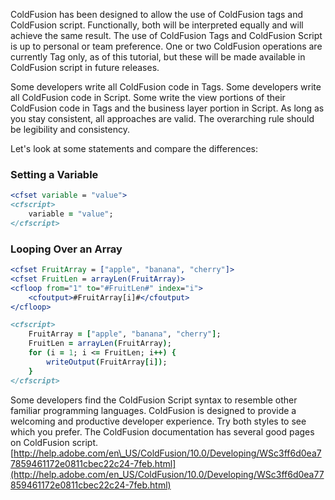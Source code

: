 ColdFusion has been designed to allow the use of ColdFusion tags and
ColdFusion script. Functionally, both will be interpreted equally and
will achieve the same result. The use of ColdFusion Tags and ColdFusion
Script is up to personal or team preference. One or two ColdFusion
operations are currently Tag only, as of this tutorial, but these will
be made available in ColdFusion script in future releases.

Some developers write all ColdFusion code in Tags. Some developers write
all ColdFusion code in Script. Some write the view portions of their
ColdFusion code in Tags and the business layer portion in Script. As
long as you stay consistent, all approaches are valid. The overarching
rule should be legibility and consistency.

Let's look at some statements and compare the differences:

### Setting a Variable

```cfml
<cfset variable = "value">
<cfscript>
    variable = "value";
</cfscript>
```

### Looping Over an Array

```cfml
<cfset FruitArray = ["apple", "banana", "cherry"]>
<cfset FruitLen = arrayLen(FruitArray)>
<cfloop from="1" to="#FruitLen#" index="i">
    <cfoutput>#FruitArray[i]#</cfoutput>
</cfloop>

<cfscript>
    FruitArray = ["apple", "banana", "cherry"];
    FruitLen = arrayLen(FruitArray);
    for (i = 1; i <= FruitLen; i++) {
        writeOutput(FruitArray[i]);
    }
</cfscript>
```

Some developers find the ColdFusion Script syntax to resemble other
familiar programming languages. ColdFusion is designed to provide a
welcoming and productive developer experience. Try both styles to see
which you prefer. The ColdFusion documentation has several good pages on
ColdFusion script.
[http://help.adobe.com/en\_US/ColdFusion/10.0/Developing/WSc3ff6d0ea77859461172e0811cbec22c24-7feb.html](http://help.adobe.com/en_US/ColdFusion/10.0/Developing/WSc3ff6d0ea77859461172e0811cbec22c24-7feb.html)
